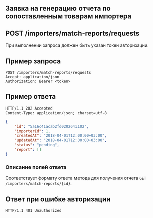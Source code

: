## Заявка на генерацию отчета по сопоставленным товарам импортера

## POST /importers/match-reports/requests

При выполнении запроса должен быть указан токен авторизации.

## Пример запроса

```http
POST /importers/match-reports/requests
Accept: application/json
Authorization: Bearer <token>
```

##  Пример ответа

```http
HTTP/1.1 202 Accepted
Content-Type: application/json; charset=utf-8
```
```json
{
    "id": "5a16c41acab2fd0202641102",
    "importerId": 1,
    "createdAt": "2018-04-01T12:00:00+03:00",
    "updatedAt": "2018-04-01T12:00:00+03:00",
    "status": "pending",
    "report": []
}
```

### Описание полей ответа

Соответствует формату ответа метода для получения отчета `GET /importers/match-reports/{id}`.

## Ответ при ошибке авторизации

```http
HTTP/1.1 401 Unauthorized
```
